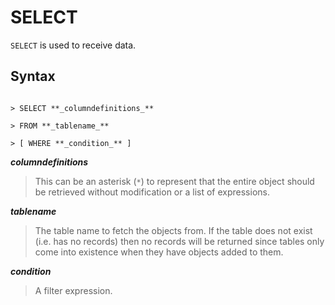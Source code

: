 SELECT
======

`SELECT` is used to receive data.

Syntax
------

<code>
> SELECT **_columndefinitions_**<br/>
> FROM **_tablename_**<br/>
> [ WHERE **_condition_** ]
</code>

**_columndefinitions_**

> This can be an asterisk (`*`) to represent that the entire object should be
> retrieved without modification or a list of expressions.

**_tablename_**

> The table name to fetch the objects from. If the table does not exist (i.e.
> has no records) then no records will be returned since tables only come into
> existence when they have objects added to them.

**_condition_**

> A filter expression.
